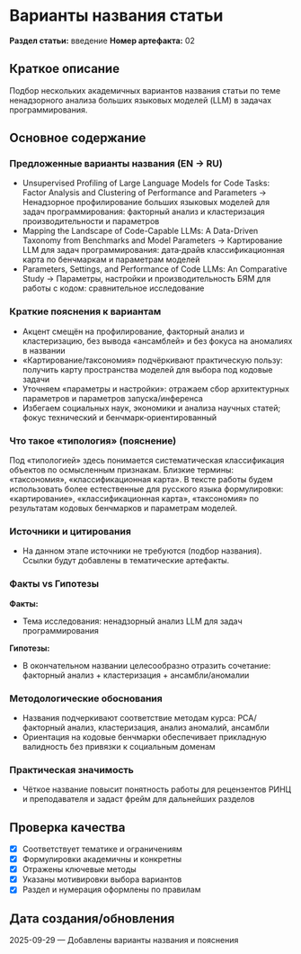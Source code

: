 # Варианты названия статьи

**Раздел статьи:** введение
**Номер артефакта:** 02

## Краткое описание
Подбор нескольких академичных вариантов названия статьи по теме ненадзорного анализа больших языковых моделей (LLM) в задачах программирования.

## Основное содержание

### Предложенные варианты названия (EN → RU)
- Unsupervised Profiling of Large Language Models for Code Tasks: Factor Analysis and Clustering of Performance and Parameters → Ненадзорное профилирование больших языковых моделей для задач программирования: факторный анализ и кластеризация производительности и параметров
- Mapping the Landscape of Code-Capable LLMs: A Data-Driven Taxonomy from Benchmarks and Model Parameters → Картирование LLM для задач программирования: дата‑драйв классификационная карта по бенчмаркам и параметрам моделей
- Parameters, Settings, and Performance of Code LLMs: An Comparative Study → Параметры, настройки и производительность БЯМ для работы с кодом: сравнительное исследование

### Краткие пояснения к вариантам
- Акцент смещён на профилирование, факторный анализ и кластеризацию, без вывода «ансамблей» и без фокуса на аномалиях в названии
- «Картирование/таксономия» подчёркивают практическую пользу: получить карту пространства моделей для выбора под кодовые задачи
- Уточняем «параметры и настройки»: отражаем сбор архитектурных параметров и параметров запуска/инференса
- Избегаем социальных наук, экономики и анализа научных статей; фокус технический и бенчмарк‑ориентированный

### Что такое «типология» (пояснение)
Под «типологией» здесь понимается систематическая классификация объектов по осмысленным признакам. Близкие термины: «таксономия», «классификационная карта». В тексте работы будем использовать более естественные для русского языка формулировки: «картирование», «классификационная карта», «таксономия» по результатам кодовых бенчмарков и параметрам моделей.

### Источники и цитирования
- На данном этапе источники не требуются (подбор названия). Ссылки будут добавлены в тематические артефакты.

### Факты vs Гипотезы
**Факты:**
- Тема исследования: ненадзорный анализ LLM для задач программирования

**Гипотезы:**
- В окончательном названии целесообразно отразить сочетание: факторный анализ + кластеризация + ансамбли/аномалии

### Методологические обоснования
- Названия подчеркивают соответствие методам курса: PCA/факторный анализ, кластеризация, анализ аномалий, ансамбли
- Ориентация на кодовые бенчмарки обеспечивает прикладную валидность без привязки к социальным доменам

### Практическая значимость
- Чёткое название повысит понятность работы для рецензентов РИНЦ и преподавателя и задаст фрейм для дальнейших разделов

## Проверка качества
- [x] Соответствует тематике и ограничениям
- [x] Формулировки академичны и конкретны
- [x] Отражены ключевые методы
- [x] Указаны мотивировки выбора вариантов
- [x] Раздел и нумерация оформлены по правилам

## Дата создания/обновления
2025-09-29 — Добавлены варианты названия и пояснения


